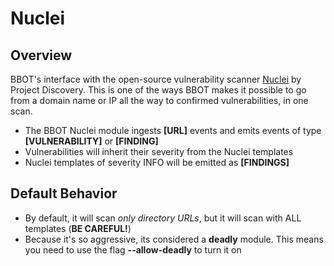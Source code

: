 # Nuclei

## Overview

BBOT's interface with the open-source vulnerability scanner [Nuclei](https://github.com/projectdiscovery/nuclei) by Project Discovery. This is one of the ways BBOT makes it possible to go from a domain name or IP all the way to confirmed vulnerabilities, in one scan. 

* The BBOT Nuclei module ingests **[URL]** events and emits events of type **[VULNERABILITY]** or **[FINDING]**
* Vulnerabilities will inherit their severity from the Nuclei templates​
* Nuclei templates of severity INFO will be emitted as **[FINDINGS]**​

## Default Behavior

* By default, it will scan *only directory URLs*, but it will scan with ALL templates (**BE CAREFUL!**)
* Because it's so aggressive, its considered a **deadly** module. This means you need to use the flag **--allow-deadly** to turn it on


